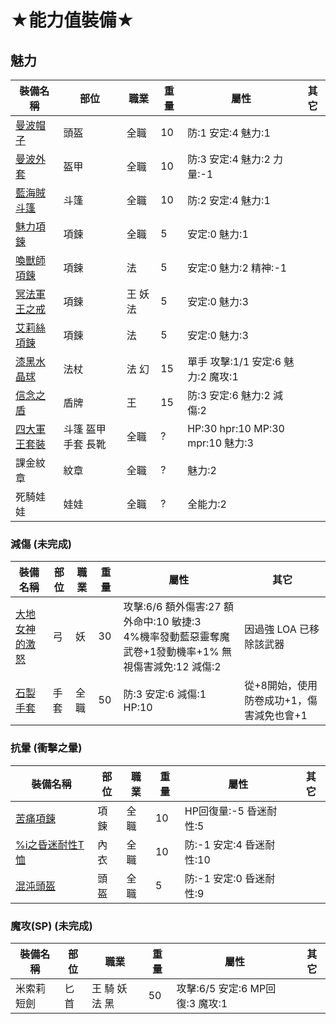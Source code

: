 # ★能力值裝備★

## 魅力
|裝備名稱|部位|職業|重量|屬性|其它|
|---|---|---|---|---|---|
|<a href="https://loalineage.com/armor/20016/%E6%9B%BC%E6%B3%A2%E5%B8%BD%E5%AD%90?locale=zh-TW">曼波帽子</a>|頭盔|全職|10|防:1 安定:4 魅力:1||
|<a href="https://loalineage.com/armor/20112/%E6%9B%BC%E6%B3%A2%E5%A4%96%E5%A5%97?locale=zh-TW">曼波外套</a>|盔甲|全職|10|防:3 安定:4 魅力:2 力量:-1||
|<a href="https://loalineage.com/armor/20060/%E8%97%8D%E6%B5%B7%E8%B3%8A%E6%96%97%E7%AF%B7?locale=zh-TW">藍海賊斗篷</a>|斗篷|全職|10|防:2 安定:4 魅力:1||
|<a href="https://loalineage.com/armor/20254/%E9%AD%85%E5%8A%9B%E9%A0%85%E9%8D%8A?locale=zh-TW">魅力項鍊</a>|項鍊|全職|5|安定:0 魅力:1||
|<a href="https://loalineage.com/armor/20258/%E5%96%9A%E7%8D%B8%E5%B8%AB%E9%A0%85%E9%8D%8A?locale=zh-TW">喚獸師項鍊</a>|項鍊|法|5|安定:0 魅力:2 精神:-1||
|<a href="https://loalineage.com/armor/20255/%E5%86%A5%E6%B3%95%E8%BB%8D%E7%8E%8B%E4%B9%8B%E6%88%92?locale=zh-TW">冥法軍王之戒</a>|項鍊|王 妖 法|5|安定:0 魅力:3||
|<a href="https://loalineage.com/armor/20260/%E8%89%BE%E8%8E%89%E7%B5%B2%E9%A0%85%E9%8D%8A?locale=zh-TW">艾莉絲項鍊</a>|項鍊|法|5|安定:0 魅力:3||
|<a href="https://loalineage.com/weapon/118/%E6%BC%86%E9%BB%91%E6%B0%B4%E6%99%B6%E7%90%83?locale=zh-TW">漆黑水晶球</a>|法杖|法 幻|15|單手 攻擊:1/1 安定:6 魅力:2 魔攻:1||
|<a href="https://loalineage.com/armor/20234/%E4%BF%A1%E5%BF%B5%E4%B9%8B%E7%9B%BE?locale=zh-TW">信念之盾</a>|盾牌|王|15|防:3 安定:6 魅力:2 減傷:2||
|<a href="https://loalineage.com/armor_sets/43/%E5%9B%9B%E5%A4%A7%E8%BB%8D%E7%8E%8B%E5%A5%97%E8%A3%9D?locale=zh-TW">四大軍王套裝</a>|斗篷 盔甲 手套 長靴|全職|?|HP:30 hpr:10 MP:30 mpr:10 魅力:3||
|課金紋章|紋章|全職|?|魅力:2||
|死騎娃娃|娃娃|全職|?|全能力:2||

### 減傷 (未完成)
|裝備名稱|部位|職業|重量|屬性|其它|
|---|---|---|---|---|---|
|<a href="https://loalineage.com/weapon/767/%E5%A4%A7%E5%9C%B0%E5%A5%B3%E7%A5%9E%E7%9A%84%E6%BF%80%E6%80%92?locale=zh-TW">大地女神的激怒</a>|弓|妖|30|攻擊:6/6 額外傷害:27 額外命中:10 敏捷:3<br>4%機率發動藍惡靈奪魔 武卷+1發動機率+1% 無視傷害減免:12 減傷:2|因過強 LOA 已移除該武器|
|<a href="https://loalineage.com/armor/21290/%E7%9F%B3%E8%A3%BD%E6%89%8B%E5%A5%97">石製手套</a>|手套|全職|50|防:3 安定:6 減傷:1 HP:10|從+8開始，使用防卷成功+1，傷害減免也會+1|

### 抗暈 (衝擊之暈)
|裝備名稱|部位|職業|重量|屬性|其它|
|---|---|---|---|---|---|
|<a href="https://loalineage.com/armor/20411/%E8%8B%A6%E7%97%9B%E9%A0%85%E9%8D%8A?locale=zh-TW">苦痛項鍊</a>|項鍊|全職|10|HP回復量:-5 昏迷耐性:5||
|<a href="https://loalineage.com/armor/21190/%25i%E4%B9%8B%E6%98%8F%E8%BF%B7%E8%80%90%E6%80%A7T%E6%81%A4?locale=zh-TW">%i之昏迷耐性T恤</a>|內衣|全職|10|防:-1 安定:4 昏迷耐性:10||
|<a href="https://loalineage.com/armor/20048/%E6%B7%B7%E6%B2%8C%E9%A0%AD%E7%9B%94?locale=zh-TW">混沌頭盔</a>|頭盔|全職|5|防:-1 安定:0 昏迷耐性:9||

### 魔攻(SP) (未完成)
|裝備名稱|部位|職業|重量|屬性|其它|
|---|---|---|---|---|---|
|米索莉短劍|匕首|王 騎 妖 法 黑|50|攻擊:6/5 安定:6 MP回復:3 魔攻:1||
